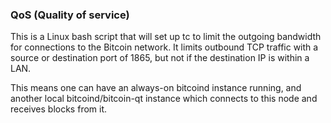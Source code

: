 ### QoS (Quality of service) ###

This is a Linux bash script that will set up tc to limit the outgoing bandwidth for connections to the Bitcoin network. It limits outbound TCP traffic with a source or destination port of 1865, but not if the destination IP is within a LAN.

This means one can have an always-on bitcoind instance running, and another local bitcoind/bitcoin-qt instance which connects to this node and receives blocks from it.

